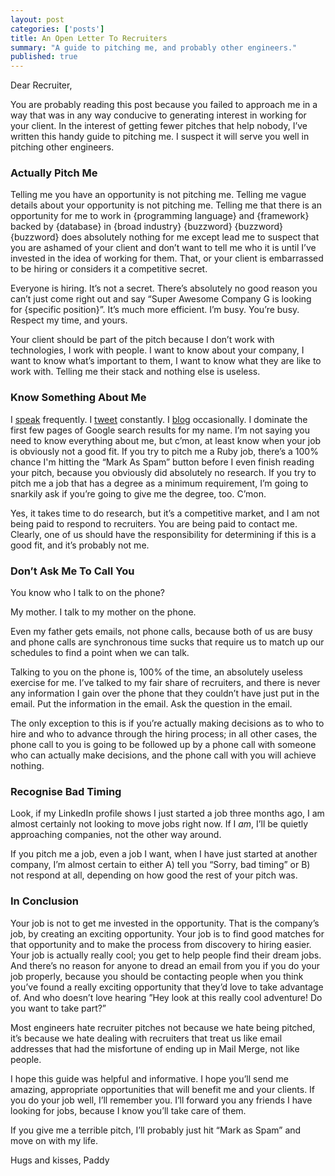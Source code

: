 ```yaml
---
layout: post
categories: ['posts']
title: An Open Letter To Recruiters
summary: "A guide to pitching me, and probably other engineers."
published: true
---
```


Dear Recruiter,

You are probably reading this post because you failed to approach me in a way that was in any way conducive to generating interest in working for your client. In the interest of getting fewer pitches that help nobody, I&rsquo;ve written this handy guide to pitching me. I suspect it will serve you well in pitching other engineers.

### Actually Pitch Me

Telling me you have an opportunity is not pitching me. Telling me vague details about your opportunity is not pitching me. Telling me that there is an opportunity for me to work in {programming language} and {framework} backed by {database} in {broad industry} {buzzword} {buzzword} {buzzword} does absolutely nothing for me except lead me to suspect that you are ashamed of your client and don&rsquo;t want to tell me who it is until I&rsquo;ve invested in the idea of working for them. That, or your client is embarrassed to be hiring or considers it a competitive secret.

Everyone is hiring. It&rsquo;s not a secret. There&rsquo;s absolutely no good reason you can&rsquo;t just come right out and say &ldquo;Super Awesome Company G is looking for {specific position}&rdquo;. It&rsquo;s much more efficient. I&rsquo;m busy. You&rsquo;re busy. Respect my time, and yours.

Your client should be part of the pitch because I don&rsquo;t work with technologies, I work with people. I want to know about your company, I want to know what&rsquo;s important to them, I want to know what they are like to work with. Telling me their stack and nothing else is useless.

### Know Something About Me

I [speak](/talks) frequently. I [tweet](https://twitter.com/paddyforan) constantly. I [blog](/posts) occasionally. I dominate the first few pages of Google search results for my name. I&rsquo;m not saying you need to know everything about me, but c&rsquo;mon, at least know when your job is obviously not a good fit. If you try to pitch me a Ruby job, there&rsquo;s a 100% chance I'm hitting the &ldquo;Mark As Spam&rdquo; button before I even finish reading your pitch, because you obviously did absolutely no research. If you try to pitch me a job that has a degree as a minimum requirement, I&rsquo;m going to snarkily ask if you&rsquo;re going to give me the degree, too. C&rsquo;mon.

Yes, it takes time to do research, but it&rsquo;s a competitive market, and I am not being paid to respond to recruiters. You are being paid to contact me. Clearly, one of us should have the responsibility for determining if this is a good fit, and it&rsquo;s probably not me.

### Don&rsquo;t Ask Me To Call You

You know who I talk to on the phone?

My mother. I talk to my mother on the phone.

Even my father gets emails, not phone calls, because both of us are busy and phone calls are synchronous time sucks that require us to match up our schedules to find a point when we can talk.

Talking to you on the phone is, 100% of the time, an absolutely useless exercise for me. I&rsquo;ve talked to my fair share of recruiters, and there is never any information I gain over the phone that they couldn&rsquo;t have just put in the email. Put the information in the email. Ask the question in the email.

The only exception to this is if you&rsquo;re actually making decisions as to who to hire and who to advance through the hiring process; in all other cases, the phone call to you is going to be followed up by a phone call with someone who can actually make decisions, and the phone call with you will achieve nothing.

### Recognise Bad Timing

Look, if my LinkedIn profile shows I just started a job three months ago, I am almost certainly not looking to move jobs right now. If I _am_, I&rsquo;ll be quietly approaching companies, not the other way around.

If you pitch me a job, even a job I want, when I have just started at another company, I&rsquo;m almost certain to either A) tell you &ldquo;Sorry, bad timing&rdquo; or B) not respond at all, depending on how good the rest of your pitch was.

### In Conclusion

Your job is not to get me invested in the opportunity. That is the company&rsquo;s job, by creating an exciting opportunity. Your job is to find good matches for that opportunity and to make the process from discovery to hiring easier. Your job is actually really cool; you get to help people find their dream jobs. And there&rsquo;s no reason for anyone to dread an email from you if you do your job properly, because you should be contacting people when you think you&rsquo;ve found a really exciting opportunity that they&rsquo;d love to take advantage of. And who doesn&rsquo;t love hearing &rdquo;Hey look at this really cool adventure! Do you want to take part?&rdquo;

Most engineers hate recruiter pitches not because we hate being pitched, it&rsquo;s because we hate dealing with recruiters that treat us like email addresses that had the misfortune of ending up in Mail Merge, not like people.

I hope this guide was helpful and informative. I hope you&rsquo;ll send me amazing, appropriate opportunities that will benefit me and your clients. If you do your job well, I&rsquo;ll remember you. I&rsquo;ll forward you any friends I have looking for jobs, because I know you&rsquo;ll take care of them.

If you give me a terrible pitch, I&rsquo;ll probably just hit &ldquo;Mark as Spam&rdquo; and move on with my life.

Hugs and kisses, 
Paddy

